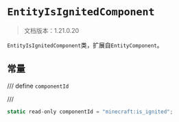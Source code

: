 # `EntityIsIgnitedComponent`

> 文档版本：1.21.0.20

`EntityIsIgnitedComponent`类，扩展自`EntityComponent`。

## 常量

/// define
`componentId`


///

```js
static read-only componentId = "minecraft:is_ignited";
```

